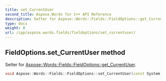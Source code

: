 ```yaml
---
title: set_CurrentUser
second_title: Aspose.Words for C++ API Reference
description: Setter for Aspose::Words::Fields::FieldOptions::get_CurrentUser. 
type: docs
weight: 0
url: /cpp/aspose.words.fields/fieldoptions/set_currentuser/
---
```

## FieldOptions.set_CurrentUser method


Setter for [Aspose::Words::Fields::FieldOptions::get_CurrentUser](../get_currentuser/).

```cpp
void Aspose::Words::Fields::FieldOptions::set_CurrentUser(const System::SharedPtr<Aspose::Words::Fields::UserInformation> &value)
```

